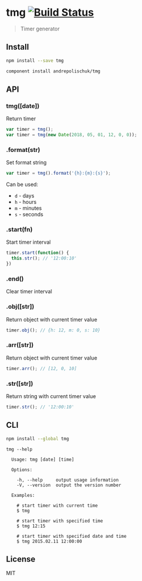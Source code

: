 # tmg [![Build Status](https://travis-ci.org/andrepolischuk/tmg.svg?branch=master)](https://travis-ci.org/andrepolischuk/tmg)

  > Timer generator

## Install

```sh
npm install --save tmg
```

```sh
component install andrepolischuk/tmg
```

## API

### tmg([date])

  Return timer

```js
var timer = tmg();
var timer = tmg(new Date(2018, 05, 01, 12, 0, 0));
```

### .format(str)

  Set format string

```js
var timer = tmg().format('{h}:{m}:{s}');
```

  Can be used:

  * `d` - days
  * `h` - hours
  * `m` - minutes
  * `s` - seconds

### .start(fn)

  Start timer interval

```js
timer.start(function() {
  this.str(); // '12:00:10'
})
```

### .end()

  Clear timer interval

### .obj([str])

  Return object with current timer value

```js
timer.obj(); // {h: 12, m: 0, s: 10}
```

### .arr([str])

  Return object with current timer value

```js
timer.arr(); // [12, 0, 10]
```

### .str([str])

  Return string with current timer value

```js
timer.str(); // '12:00:10'
```

## CLI

```sh
npm install --global tmg
```

```
tmg --help

  Usage: tmg [date] [time]

  Options:

    -h, --help     output usage information
    -V, --version  output the version number  

  Examples:

    # start timer with current time
    $ tmg

    # start timer with specified time
    $ tmg 12:15

    # start timer with specified date and time
    $ tmg 2015.02.11 12:00:00
```

## License

  MIT
